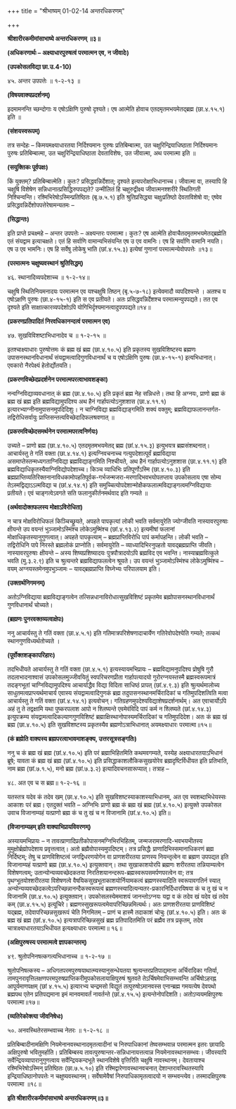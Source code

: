 +++
title = "श्रीभाष्यम् 01-02-14 अन्तरधिकरणम्"

+++


**श्रीशारीरकमीमांसाभाष्ये अन्तरधिकरणम् ॥३॥**

**(अधिकरणार्थः – अक्ष्याधारपुरुषत्वं परमात्मन एव, न जीवादेः)**

**(उपकोसलविद्या छा.उ.4-10)**

४५. अन्तर उपपत्तेः ॥ १-२-१३ ॥

**(विषयवाक्यप्रदर्शनम्)**

इदमामनन्ति च्छन्दोगाः य एषोऽक्षिणि पुरुषो दृश्यते। एष आत्मेति होवाच एतदमृतमभयमेतद्ब्रह्म (छा.४.१५.१) इति ॥

**(संशयस्वरूपम्)**

तत्र सन्देहः – किमयमक्ष्याधारतया निर्दिश्यमानः पुरुषः प्रतिबिम्बात्मा, उत चक्षुरिन्द्रियाधिष्ठाता निर्दिश्यमानः पुरुषः प्रतिबिम्बात्मा, उत चक्षुरिन्द्रियाधिष्ठाता देवताविशेषः, उत जीवात्मा, अथ परमात्मा इति ॥

**(सयुक्तिकः पूर्वपक्षः)**

किं युक्तम्? प्रतिबिम्बात्मेति। कुतः? प्रसिद्धवन्निर्देशात्; दृश्यते इत्यपरोक्षाभिधानाच्च। जीवात्मा वा, तस्यापि हि चक्षुषि विशेषेण सन्निधानात्प्रसिद्धिरुपपद्यते? उन्मीलितं हि चक्षुरुद्वीक्ष्य जीवात्मनश्शरीरे स्थितिगती निश्चिन्वन्ति। रश्मिभिरेषोऽस्मिन्प्रतिष्ठितः (बृ.७.५.१) इति श्रुतिप्रसिद्ध्या चक्षुःप्रतिष्ठो देवताविशेषो वा; एष्वेव प्रसिद्धवन्निर्देशोपपत्तेरेषामन्यतमः –

**(सिद्धान्तः)**

इति प्राप्ते प्रचक्ष्महे – अन्तर उपपत्तेः – अक्ष्यन्तरः परमात्मा। कुतः? एष आत्मेति होवाचैतदमृतमभयमेतद्ब्रह्मेति एतं संयद्वाम इत्याचक्षते। एतं हि सर्वाणि वामान्यभिसंयन्ति एष उ एव वामनिः। एष हि सर्वाणि वामानि नयति। एष उ एव भामनिः। एष हि सर्वेषु लोकेषु भाति (छां.४.१५.३) इत्येषां गुणानां परमात्मन्येवोपपत्तेः ॥१३॥

**(परमात्मनः चक्षुष्यवस्थानं श्रुतिसिद्धम्)**

४६. स्थानादिव्यपदेशाच्च ॥ १-२-१४॥

चक्षुषि स्थितिनियमनादयः परमात्मन एव यश्चक्षुषि तिष्ठन् (बृ.५-७-१८) इत्येवमादौ व्यपदिश्यन्ते । अतश्च य एषोऽक्षणि पुरुषः (छा.४-१५-१) इति स एव प्रतीयते। अतः प्रसिद्धवन्निर्देशश्च परमात्मन्युपपद्यते। तत एव दृश्यते इति साक्षात्कारव्यपदेशोऽपि योगिभिर्दृश्यमानत्वादुपपपद्यते॥१४॥

**(प्रकरणप्रतिपादितं निरवधिकानन्दत्वं परमात्मन एव)**

४७. सुखविविशष्टाभिधानादेव च ॥ १-२-१५ ॥

इतश्चाक्ष्याधारः पुरुषोत्तमः कं ब्रह्म खं ब्रह्म (छा.४.१०.५) इति प्रकृतस्य सुखविशिष्टस्य ब्रह्मणः उपासनस्थानविधानार्थं संयद्वामत्वादिगुणविधानार्थं च य एषोऽक्षिणि पुरुषः (छा.४-१५-१) इत्यभिधानात्। एवकारो नैरपेक्ष्यं हेतोर्द्योतयति।

**(प्रकरणविच्छेदप्रदर्शनेन परमात्मपरत्वाभावशङ्का)**

नन्वग्निविद्याव्यवधानात् कं ब्रह्म (छा.४.१०.५) इति प्रकृतं ब्रह्म नेह सन्निधत्ते। तथा हि अग्नयः, प्राणो ब्रह्म कं ब्रह्म खं ब्रह्म इति ब्रह्मविद्यामुपदिश्य अथ हैनं गार्हापत्योऽनुशशास (छा.४.११.१) इत्यारभ्याग्नीनामुपासनमुपदिदिशुः। न चाग्निविद्या ब्रह्मविद्याङ्गमिति शक्यं वक्तुम्; ब्रह्मविद्याफलानन्तर्गत-तद्विरोधिसर्वायुः प्राप्तिसन्तत्यविच्छेदादिफलश्रवणात् ॥

**(प्रकरमविच्छेदसमर्थनेन परमात्मपरत्वनिर्णयः)**

उच्यते – प्राणो ब्रह्म (छा.४.१०.५) एतदमृतमभयमेतद् ब्रह्म (छां.४.१५.३) इत्युभयत्र ब्रह्मसंशब्दनात्। आचार्यस्तु ते गतिं वक्ता (छा.४.१४.१) इत्यग्निवचनाच्च गत्युपदेशात्पूर्वं ब्रह्मविद्याया असमाप्तेस्तन्मध्यगताग्निविद्या ब्रह्मविद्याङ्गमिति निश्चीयते, अथ हैनं गार्हापत्योऽनुशशास (छा.४.११.१) इति ब्रह्मविद्याधिकृतस्यैवाग्निविद्योपदेशाच्च। किञ्च व्याधिभिः प्रतिपूर्णोऽस्मि (छा.४.१०.३) इति ब्रह्मप्राप्तिव्यतिरिक्तनानाविधकामोपहतिपूर्वक-गर्भजन्मजरा-मरणादिभवभयोपतप्ताय उपकोसलाय एषा सोम्य तेऽस्मद्विद्याऽऽत्मविद्या च (छां.४.१४.१) इति समुच्चित्योपदेशान्मोक्षैकफलात्मविद्याङ्गत्वमग्निविद्यायाः प्रतीयते। एवं चाङ्गत्वेऽवगते सति फलानुकीर्तनमर्थवाद इति गम्यते ॥

**(अर्थवादोक्तफलस्य मोक्षाऽविरोधिता)**

न चात्र मोक्षविरोधिफलं किञ्चिच्छ्रूयते, अपहते पापकृत्यां लोकी भवति सर्वमायुरेति ज्योग्जीवति नास्यावरपुरुषाः क्षीयन्ते उप वयन्तं भुञ्जामोऽस्मिंश्च लोकेऽमुष्मिंश्च (छां.४.१३.२) इत्यमीषां फलानां मोक्षाधिकृतस्यानुगुणत्वात्। अपहते पापकृत्याम् – ब्रह्मप्राप्तिविरोधि पापं कर्मापहन्ति। लोकी भवति – तद्विरोधिनि पापे निरस्ते ब्रह्मलोकं प्राप्नोति। सर्वमायुरेति – व्याध्यादिभिरनुपहतो यावद्ब्रह्मप्राप्ति जीवति। नास्यावरपुरुषाः क्षीयन्ते – अस्य शिष्यप्रशिष्यादयः पुत्रपौत्रादयोऽपि ब्रह्मविद एव भवन्ति। नास्याब्रह्मवित्कुले भवति (मु.३.२.९) इति च श्रुत्यन्तरे ब्रह्मविद्याफलत्वेन श्रूयते। उप वयन्तं भुञ्जामोऽस्मिंश्च लोकेऽमुष्मिंश्च – वयम् अग्नयस्तमेनमुपभुञ्जामः – यावद्ब्रह्मप्राप्ति विघ्नेभ्यः परिपालयाम इति।

**(उक्तार्थनिगमनम्)**

अतोऽग्निविद्याया ब्रह्मविद्याङ्गत्वेन तत्सिन्नधानाविरोधात्सुखविशिष्टं प्रकृतमेव ब्रह्मोपासनस्थानविधानार्थं गुणविधानार्थं चोच्यते।

**(ब्रह्मणः पुनरवक्तव्यत्वाक्षेपः)**

ननु आचार्यस्तु ते गतिं वक्ता (छा.४.५.१) इति गतिमात्रपरिशेषणादाचार्येण गतिरेवोपदेश्येति गम्यते; तत्कथं स्थानगुणविध्यर्थतोच्यते ।

**(पूर्वोक्तशङ्कापरिहारः)**

तदभिधीयते आचार्यस्तु ते गतिं वक्ता (छा.४.५.१) इत्यस्यायमभिप्रायः – ब्रह्मविद्यामनुपदिश्य प्रोषुषि गुरौ तदलाभादनाश्वासं उपकोसलमुज्जीवयितुं स्वपरिचरणप्रीता गार्हापत्यादयो गुरोरग्नयस्तस्मै ब्रह्मस्वरूपमात्रं तदङ्गभूतां चाग्निविद्यामुपदिश्य आचार्याद्धैव विद्या विदिता साधिष्ठं प्रापत् (छां.४.९.३) इति श्रुत्यर्थमालोच्य साधुतमत्वप्राप्त्यर्थमाचार्य एवास्य संयद्वामत्वादिगुणकं ब्रह्म तदुपासनस्थानमर्चिरादिकां च गतिमुपदिशत्विति मत्वा आचार्यस्तु ते गतिं वक्ता (छां.४.१४.१) इत्यवोचन्। गतिग्रहणमुपदेश्यविद्याशेषप्रदर्शनार्थम्। अत एवाचार्योऽपि अहं तु ते तद्वक्षामि यथा पुष्करपलाश आपो न श्लिष्यन्ते एवमेवंविदि पापं कर्म न श्लिष्यते (छां.४.१४.३) इत्युपक्रम्य संयद्वामत्वादिकल्याणगुणविशिष्टं ब्रह्माक्षिस्थानोपास्यमर्चिरादिकां च गतिमुपदिदेश। अतः कं ब्रह्म खं ब्रह्म (छा.४.१०.५) इति सुखविशष्टस्य प्रकृतस्यैव ब्रह्मणोऽत्राभिधानात् अयमक्ष्याधारः परमात्मा॥१५॥

**(कं ब्रह्मेति वाक्यस्य ब्रह्मपरत्वाभावमाशङ्क्य, उत्तरसूत्रसङ्गतिः)**

ननु च कं ब्रह्म खं ब्रह्म (छां.४.१०.५) इति परं ब्रह्माभिहितमिति कथमवगम्यते, यस्येह अक्ष्याधारतयाऽभिधानं ब्रूषे; यावता कं ब्रह्म खं ब्रह्म (छां.४.१०.५) इति प्रसिद्धाकाशलौकिकसुखयोरेव ब्रह्मदृष्टिर्विधीयत इति प्रतिभाति, नाम ब्रह्म (छां.७.१.५), मनो ब्रह्म (छां.७.३.२) इत्यादिवचनसारूप्यात्। तत्राह –

४८. अत एव च स ब्रह्म॥ १-२-१६ ॥

यतस्तत्र यदेव कं तदेव खम् (छा.४.१०.५) इति सुखविशष्टस्याकाशस्याभिधानम्, अत एव स्वशब्दाभिधेयस्सः आकाशः परं ब्रह्म। एतदुक्तं भवति – अग्निभिः प्राणो ब्रह्म कं ब्रह्म खं ब्रह्म (छां.४.१०.५) इत्युक्ते उपकोसल उवाच विजानाम्यहं यत्प्राणो ब्रह्म कं च तु खं च न विजानामि (छां.४.१०.५) इति॥

**(विजानाम्यहम् इति वाक्याभिप्रायविवरणम्)**

अस्यायमभिप्रायः – न तावत्प्राणादिप्रतीकोपासनमग्निभिरभिहितम्, जन्मजरामरणादि-भवभयभीतस्य मुमुक्षोर्ब्रह्मोपदेशाय प्रवृत्तत्वात्। अतो ब्रह्मैवोपास्यमुपदिष्टम्। तत्र प्रसिद्धैः प्राणादिभिस्समानाधिकरणं ब्रह्म निर्दिष्टम्; तेषु च प्राणविशिष्टत्वं जगद्विधरणयोगेन वा प्राणशरीरतया प्राणस्य नियन्तृत्वेन वा ब्रह्मण उपपद्यत इति विजानाम्यहं यत्प्राणो ब्रह्म (छा.४.१०.५) इत्युक्तवान्। तथा सुखाकाशयोरपि ब्रह्मणः शरीरतया तन्नियाम्यत्वेन विशेषणत्वम्; उतान्योन्यव्यवच्छेदकतया निरतिशयानन्दरूप-ब्रह्मस्वरूपसमर्पणपरत्वेन वा; तत्र पृथग्भूतयोश्शरीरतया विशेषणत्वे वैषयिकसुखभूताकाशयोर्नियामकत्वं ब्रह्मणस्स्यादिति स्वरूपावगतिर्न स्यात् अन्योन्यव्यवच्छेदकत्वेऽपरिच्छन्नानन्दैकस्वरूपत्वं ब्रह्मणस्स्यादित्यन्यतर-प्रकारनिर्दिधारयिषया कं च तु खं च न विजानामि (छा.४.१०.५) इत्युक्तवान्। उपकोसलस्येममाशयं जानन्तोऽग्नयः यद्वा व कं तदेव खं यदेव खं तदेव कम् (छा.४.१५.५) इत्यूचिरे। ब्रह्मणस्सुखरूपत्वमेवापरिच्छिन्नमित्यर्थः। अतः प्राणशरीरतया प्राणविशिष्टं यद्ब्रह्म, तदेवापरिच्छन्नसुखरूपं चेति निगमितम् – प्राणं च हास्मै तदाकाशं चोचुः (छां.४.१०.५) इति। अतः कं ब्रह्म खं ब्रह्म (छां.४.१०.५) इत्यत्रापरिच्छिन्नसुखं ब्रह्म प्रतिपादितमिति परं ब्रह्मैव तत्र प्रकृतम्, तदेव चात्राक्ष्याधारतयाऽभिधीयत इत्यक्ष्याधारः परमात्मा॥ १६॥

**(अक्षिपुरुषस्य परमात्मत्वे ज्ञापकान्तरम्)**

४९. श्रुतोपनिनषत्कगत्यभिधानाच्च ॥ १-२-१७ ॥

श्रुतोपनिषत्कस्य – अधिगतपरमपुरुषयाथात्म्यस्यानुसन्धेयतया श्रुत्यन्तरप्रतिपाद्यमाना अर्चिरादिका गतिर्या, तामपुनरावृत्तिलक्षणपरमपुरुषप्राप्तिकरीमुपकोसलायाक्षिपुरुषं श्रुतवते तेऽर्चिषमेवाभिसम्भवन्ति अर्चिषोऽहरह्न आपूर्यमाणपक्षम् (छां ४.१५.५) इत्यारभ्य चन्द्रमसो विद्युतं तत्पुरुषोऽमानवस्स एनान्ब्रह्म गमयत्येष देवपथो ब्रह्मपथ एतेन प्रतिपद्यमाना इमं मानवमावर्तं नावर्तन्ते (छां.४.१५.५) इत्यन्तेनोपदिशति। अतोऽप्ययमक्षिपुरुषः परमात्मा॥१७॥

**(व्यतिरेकोक्त्या जीवनिषेधः)**

५०. अनवस्थितेरसम्भवाच्च नेतरः ॥ १-२-१८ ॥

प्रतिबिम्बादीनामक्षिणि नियमेनानवस्थानादमृतत्वादीनां च निरुपाधिकानां तेष्वसम्भवान्न परमात्मन इतरः छायादिः अक्षिपुरुषो भवितुमर्हाति। प्रतिबिम्बस्य तावत्पुरुषान्तर-सन्निधानायत्तत्वान्न नियमेनावस्थानसम्भवः। जीवस्यापि सर्वेन्द्रियव्यापारानुगुणत्वाय सर्वेन्द्रियकन्दभूते स्थानविशेषे वृत्तिरिति चक्षुषि नावस्थानम्। देवतायाश्च रश्मिभिरेषोऽस्मिन् प्रतिष्ठितः (छा.७.५.१०) इति रश्मिद्वारेणावस्थानवचनात् देशान्तरावस्थितस्यापि इन्द्रियाधिष्ठानोपपत्तेः न चक्षुष्यवस्थानम्। सर्वेषामेवैषां निरुपाधिकामृतत्वादयो न सम्भवन्त्येव। तस्मादक्षिपुरुषः परमात्मा ॥१८॥

**इति श्रीशारीरकमीमांसाभाष्ये अन्तरधिकरणम्॥३॥**


